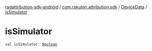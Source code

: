 [radattribution-sdk-android](../../index.md) / [com.rakuten.attribution.sdk](../index.md) / [DeviceData](index.md) / [isSimulator](./is-simulator.md)

# isSimulator

`val isSimulator: `[`Boolean`](https://kotlinlang.org/api/latest/jvm/stdlib/kotlin/-boolean/index.html)